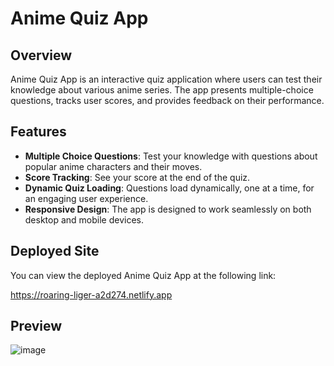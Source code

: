 # Anime Quiz App

## Overview

Anime Quiz App is an interactive quiz application where users can test their knowledge about various anime series. The app presents multiple-choice questions, tracks user scores, and provides feedback on their performance.

## Features

- **Multiple Choice Questions**: Test your knowledge with questions about popular anime characters and their moves.
- **Score Tracking**: See your score at the end of the quiz.
- **Dynamic Quiz Loading**: Questions load dynamically, one at a time, for an engaging user experience.
- **Responsive Design**: The app is designed to work seamlessly on both desktop and mobile devices.

  
## Deployed Site

You can view the deployed Anime Quiz App at the following link:

https://roaring-liger-a2d274.netlify.app

## Preview

![image](https://github.com/user-attachments/assets/04f328e7-b7bc-4f81-a3e1-edc750249aa0)
<!-- Replace with your actual preview image URL -->



